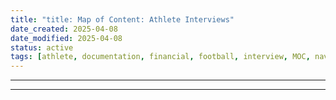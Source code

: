 ```yaml
---
title: "title: Map of Content: Athlete Interviews"
date_created: 2025-04-08
date_modified: 2025-04-08
status: active
tags: [athlete, documentation, financial, football, interview, MOC, navigation]
---
```


---

---


